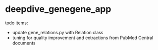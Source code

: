 # deepdive_genegene_app

todo items:
- update gene_relations.py with Relation class
- tuning for quality improvement and extractions from PubMed Central documents
